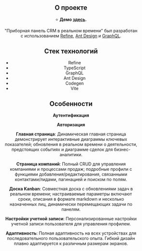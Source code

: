 <div align="center" style="margin: 30px;">

## О проекте

⭐ **Демо [здесь](https://ultra-dashboard-delta.vercel.app).**

"Приборная панель CRM в реальном времени" был разработан с использованием [Refine](https://refine.dev/), [Ant Design](https://ant.design/) и [GraphQL](https://graphql.org/).

## Стек технологий

- Refine
- TypeScript
- GraphQL
- Ant Design
- Codegen
- Vite

## Особенности

**Аутентификация**

**Авторизация**

**Главная страница**: Динамическая главная страница демонстрирует интерактивные диаграммы ключевых показателей; обновления в реальном времени о деятельности, предстоящих событиях и диаграмме сделок для бизнес-аналитики.

**Страница компаний**: Полный CRUD для управления компаниями и процессами продаж; подробные профили с функциями добавления/редактирования, связанными контактами/лидами, пагинацией и поиском по полям.

**Доска Kanban**: Совместная доска с обновлениями задач в реальном времени; настраиваемые параметры включают сроки, описания в формате markdown и несколько назначенных лиц, динамически перемещающих задачи по панелям.

**Настройки учетной записи**: Персонализированные настройки учетной записи пользователя для управления профилем.

**Адаптивность**: Полная адаптивность на всех устройствах для последовательного пользовательского опыта. Гибкий дизайн плавно адаптируется к различным размерам экранов.
